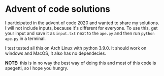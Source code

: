# Advent of code solutions

I participated in the advent of code 2020 and wanted to share my solutions. I will not include inputs, because it's different for everyone. To use this, get your input and save it as `input.txt` next to the `ape.py` and then run `python ape.py` in a terminal.

I test tested all this on Arch Linux with python 3.9.0. It should work on windows and MacOS, it also has no dependecies.

**NOTE:** this is in no way the best way of doing this and most of this code is spegetti, so I hope you hungry.
